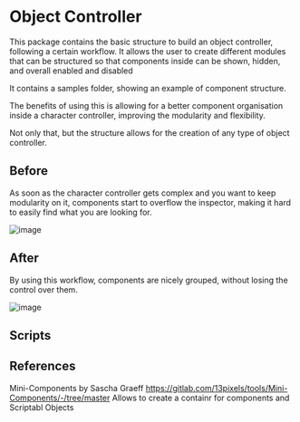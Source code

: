 # Object Controller
This package contains the basic structure to build an object controller, following a certain workflow. 
It allows the user to create different modules that can be structured so that components inside can be shown, hidden, and overall enabled and disabled 

It contains a samples folder, showing an example of component structure. 

The benefits of using this is allowing for a better component organisation inside a character controller, improving the modularity and flexibility. 

Not only that, but the structure allows for the creation of any type of object controller. 

## Before
As soon as the character controller gets complex and you want to keep modularity on it, components start to overflow the inspector, making it hard to easily find what you are looking for.

![image](https://user-images.githubusercontent.com/61149758/167370149-96e4708e-fda2-43a8-9011-d34de4dfb997.png)

## After
By using this workflow, components are nicely grouped, without losing the control over them.

![image](https://user-images.githubusercontent.com/61149758/167370830-dfe5df6a-1fa1-4d32-b1be-3f4800c9e589.png)

## Scripts



## References
Mini-Components by Sascha Graeff
  https://gitlab.com/13pixels/tools/Mini-Components/-/tree/master
  Allows to create a containr for components and Scriptabl Objects
